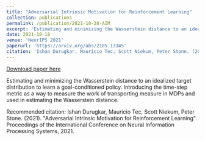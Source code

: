```yaml
---
title: "Adversarial Intrinsic Motivation for Reinforcement Learning"
collection: publications
permalink: /publication/2021-10-28-AIM
excerpt: 'Estimating and minimizing the Wasserstein distance to an idealized target distribution to learn a goal-conditioned policy'
date: 2021-10-18
venue: 'NeurIPS 2021'
paperurl: 'https://arxiv.org/abs/2105.13345'
citation: 'Ishan Durugkar, Mauricio Tec, Scott Niekum, Peter Stone. (2021). &quot;Adversarial Intrinsic Motivation for Reinforcement Learning&quot;. NeurIPS, 2021.'
---
```


<a href='https://arxiv.org/pdf/2105.13345.pdf'>Download paper here</a>

Estimating and minimizing the Wasserstein distance to an idealized target distribution to learn a goal-conditioned policy.
Introducing the time-step metric as a way to measure the work of transporting measure in MDPs and used in estimating the Wasserstein distance.

Recommended citation: Ishan Durugkar, Mauricio Tec, Scott Niekum, Peter Stone. (2021). "Adversarial Intrinsic Motivation for Reinforcement Learning". Proceedings of the International Conference on Neural Information Processing Systems, 2021.
